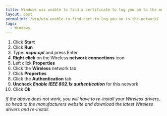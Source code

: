 ```yaml
---
title: Windows was unable to find a certificate to log you on to the network
layout: post
permalink: /win/win-unable-to-find-cert-to-log-you-on-to-the-network/
tags:
  - Windows
---
```

  1. Click **Start**
  2. Click **Run**
  3. Type: **_ncpa.cpl_** and press Enter
  4. **Right** **click** on the Wireless **network** **connections** icon
  5. Left click **Properties**
  6. Click the **Wireless** network tab
  7. Click **Properties**
  8. Click the **Authentication** tab
  9. **Uncheck _Enable IEEE 802.1x authentication_** for this network
 10. Click **Ok**

_If the above does not work, you will have to re-install your Wireless drivers, so head to the manufacturers website and download the latest Wireless drivers and re-install._
